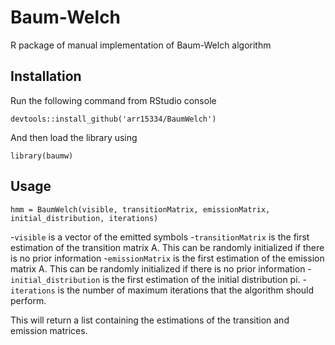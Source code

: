# Baum-Welch

R package of manual implementation of Baum-Welch algorithm

## Installation

Run the following command from RStudio console

`devtools::install_github('arr15334/BaumWelch')`

And then load the library using

`library(baumw)`

## Usage

`hmm = BaumWelch(visible, transitionMatrix, emissionMatrix, initial_distribution, iterations)`

-`visible` is a vector of the emitted symbols
-`transitionMatrix` is the first estimation of the transition matrix A. This can be randomly initialized if there is no prior information
-`emissionMatrix` is the first estimation of the emission matrix A. This can be randomly initialized if there is no prior information
-`initial_distribution` is the first estimation of the initial distribution pi.
-`iterations` is the number of maximum iterations that the algorithm should perform.

This will return a list containing the estimations of the transition and emission matrices. 